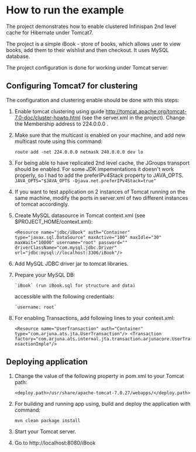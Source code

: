 How to run the example
======================

The project demonstrates how to enable clustered Infinispan 2nd level cache for Hibernate under Tomcat7.

The project is a simple iBook - store of books, which allows user to view books, add them to their wishlist and then checkout.
It uses MySQL database.

The project configuration is done for working under Tomcat server.


Configuring Tomcat7 for clustering
------------------------------------

The configuration and clustering enable should be done with this steps:

1. Enable tomcat clustering using guide http://tomcat.apache.org/tomcat-7.0-doc/cluster-howto.html (see the server.xml in the project).
Change the Membership address to 224.0.0.0 .

2. Make sure that the multicast is enabled on your machine, and add new multicast route using this command:

   `route add -net 224.0.0.0 netmask 240.0.0.0 dev lo`

3. For being able to have replicated 2nd level cache, the JGroups transport should be enabled. For some JDK impementations
it doesn't work properly, so I had to add the preferIPv4Stack property to JAVA_OPTS.
   `JAVA_OPTS="$JAVA_OPTS -Djava.net.preferIPv4Stack=true"`

4. If you want to test application on 2 instances of Tomcat running on the same machine, modify the ports in server.xml
of two different instances of tomcat accordingly.

5. Create MySQL datasource in Tomcat context.xml (see $PROJECT_HOME/context.xml):

    `<Resource name="jdbc/iBook" auth="Container" type="javax.sql.DataSource"
                   maxActive="100" maxIdle="30" maxWait="10000"
                   username="root" password="" driverClassName="com.mysql.jdbc.Driver"
                   url="jdbc:mysql://localhost:3306/iBook"/>`

6. Add MySQL JDBC driver jar to tomcat libraries.

7. Prepare your MySQL DB:

       `iBook` (run iBook.sql for structure and data)

      accessible with the following credentials:

       `username: root`

8. For enabling Transactions, add following lines to your context.xml:

    `<Resource name="UserTransaction" auth="Container" type="com.arjuna.ats.jta.UserTransaction"/>
     <Transaction factory="com.arjuna.ats.internal.jta.transaction.arjunacore.UserTransactionImple"/>`


Deploying application
------------------------------------


1. Change the value of the following property in pom.xml to your Tomcat path:

   `<deploy.path>/usr/share/apache-tomcat-7.0.27/webapps/</deploy.path>`

2. For building and running app using, build and deploy the application with command:

    `mvn clean package install`

3. Start your Tomcat server.

4. Go to http://localhost:8080/iBook


